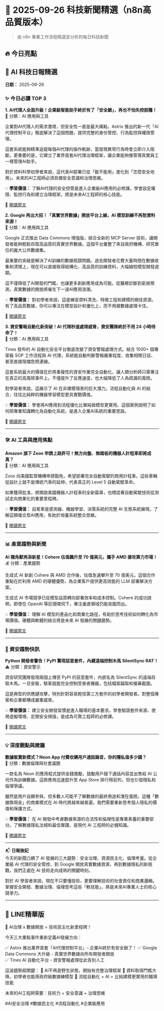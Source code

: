 # 📰 2025-09-26 科技新聞精選（n8n高品質版本）

> 由 n8n 專業工作流程精選並分析的每日科技新聞

## 🔥 今日亮點

## 🤖 AI 科技日報精選
**日期：** 2025-09-26

### ✨ 今日必讀 TOP 3

**1. AI代理人全面升級！企業級智能助手終於有了「安全鎖」，再也不怕失控脫韁！**  
🔧 分類：AI 應用與工具  

企業對AI代理人的需求激增，但安全性一直是最大痛點。Astrix 推出的新一代「AI代理控制平台」徹底解決了這個問題，提供完整的身份管控、行為監控與權限管理。

這套系統能夠精準追蹤每個AI代理的操作軌跡，當發現異常行為時會立即介入阻斷。更重要的是，它建立了業界首套AI代理治理框架，讓企業能夠像管理真實員工一樣管理AI助手。

對於資料科學初學者來說，這代表AI部署已從「能不能用」進化到「怎麼安全地用」。未來的AI工程師必須具備安全意識和治理思維。

💡 **學習價值：** 了解AI代理的安全控管是進入企業級AI應用的必修課。學會設定權限、監控行為和建立治理框架，將是未來AI工程師的核心技能。

🔗 [閱讀原文](https://thehackernews.com/2025/09/securing-agentic-era-introducing.html)

**2. Google 再出大招！「真實世界數據」開放平台上線，AI 模型訓練不再愁資料來源！**  
🔧 分類：AI 應用與工具  

Google 正式推出 Data Commons 增強版，結合全新的 MCP Server 技術，讓開發者能夠輕鬆存取高品質的真實世界數據。這個平台彙整了來自政府機構、研究單位的龐大公共數據集。

最重要的突破是解決了AI訓練的數據瓶頸問題。過去開發者花費大量時間在數據收集和清理上，現在可以直接取得結構化、高品質的訓練資料，大幅縮短模型開發週期。

這不僅降低了AI開發的門檻，也讓更多創新應用成為可能。從醫療診斷到氣候預測，真實數據的開放將催生下一波AI應用浪潮。

💡 **學習價值：** 對初學者來說，這是練習資料清洗、特徵工程和建模的絕佳資源。有了高品質數據，你可以專注在模型設計和優化上，而不用被數據處理卡住。

🔗 [閱讀原文](https://techcrunch.com/2025/09/24/google-makes-real-world-data-more-accessible-to-ai-and-training-pipelines-will-love-it/)

**3. 資安警報自動化新突破！AI 代理秒速處理威脅，資安團隊終於不用 24 小時待命了！**  
🔧 分類：AI 應用與工具  

Tines 發布的 AI 自動化安全平台徹底改變了資安警報處理方式。結合 1000+ 個專家級 SOP 工作流程與 AI 代理，系統能自動判斷警報嚴重程度、收集相關日誌、甚至直接阻擋危險連線。

這套系統最大的價值在於將重複性的資安作業完全自動化，讓人類分析師只需專注在真正的高風險事件上。不僅提升了反應速度，也大幅降低了人為疏漏的風險。

對學習者來說，這展示了 AI 在非建模場景的巨大潛力。流程自動化與 AI 的結合，往往比純粹的機器學習模型更具實戰價值。

💡 **學習價值：** 學會將AI應用到流程優化比單純做模型更實用。這個案例說明了如何把專業知識轉化為自動化系統，是進入企業AI系統的重要思路。

🔗 [閱讀原文](https://thehackernews.com/2025/09/how-to-automate-alert-triage-with-ai.html)

---

### 🛠 AI 工具與應用焦點

**Amazon 旗下 Zoox 申請上路許可！無方向盤、無踏板的機器人計程車即將成真？**  
🚗 分類：AI 應用與工具  

Zoox 向美國監管機構申請豁免，希望部署完全自動駕駛的商用計程車。這些車輛從設計上就不是傳統汽車的延伸，代表真正的 Level 5 自動駕駛革命。

如果獲得批准，將開啟美國機器人計程車的全新篇章，也標誌著自動駕駛技術從測試走向商業化的重要里程碑。

💡 **學習價值：** 自駕車是感測器、機器學習、決策系統的完整 AI 生態系統展現。了解這類複合型AI應用，有助於培養系統整合思維。

🔗 [閱讀原文](https://techcrunch.com/2025/09/24/zoox-asks-federal-regulators-for-exemption-to-launch-a-commercial-robotaxi-service/)

---

### 📊 產業趨勢與新聞

**AI 獨角獸再添新星！Cohere 估值飆升至 70 億美元，攜手 AMD 搶攻算力市場！**  
💰 分類：產業趨勢  

生成式 AI 新創 Cohere 與 AMD 合作後，估值急速攀升至 70 億美元。這個合作重點在於利用 AMD 的硬體優勢，為企業客戶提供更高效能的 LLM 部署解決方案。

生成式 AI 市場競爭已從模型品質轉向部署效率和成本控制。Cohere 的成功說明，即使在 OpenAI 等巨頭環伺下，專注垂直領域仍能突圍而出。

💡 **學習價值：** 理解 AI 模型的產品化和商業化路徑，有助於思考技術如何轉化為市場價值。硬體與軟體的結合將是未來 AI 發展的關鍵趨勢。

🔗 [閱讀原文](https://techcrunch.com/2025/09/24/cohere-hits-7b-valuation-a-month-after-its-last-raise-partners-with-amd/)

---

### 🔐 資安趨勢快訊

**Python 開發者警告！PyPI 驚現惡意套件，內藏遠端控制木馬 SilentSync RAT！**  
⚠️ 分類：資安警示  

資安研究團隊發現兩個上傳至 PyPI 的惡意套件，內嵌名為 SilentSync 的遠端存取木馬。一旦安裝，駭客就能完全控制受害者機器，包括檔案竊取和螢幕截圖。

這是典型的供應鏈攻擊，特別針對容易輕信第三方套件的初學者開發者。對整個專案和企業都構成嚴重威脅。

💡 **學習價值：** 建立安全開發習慣是進入職場的基本要求。學會驗證套件來源、使用虛擬環境、定期安全掃描，是成為可靠工程師的必修課。

🔗 [閱讀原文](https://thehackernews.com/2025/09/silentsync-rat-delivered-via-two.html)

---

### 💡 深度觀點與建議

**數據販賣新模式？Neon App 付費收購用戶通話錄音，你的隱私值多少錢？**  
🧠 分類：數據倫理與社會議題  

一款名為 Neon 的應用程式提供金錢獎勵，鼓勵用戶錄下通話內容並出售給 AI 公司作為訓練數據。這款應用迅速竄升至 App Store 排行榜前列，但也引發隱私和倫理爭議。

雖然是用戶自願參與，但多數人可能不了解數據的最終用途和潛在風險。這種「數據換現金」的商業模式在 AI 時代將越來越普遍，我們需要重新思考個人隱私的價值和保護方式。

💡 **學習價值：** 在 AI 開發中考慮數據來源的合法性和倫理性是專業素養的重要部分。了解數據隱私法規和最佳實踐，是現代 AI 工程師的必備知識。

🔗 [閱讀原文](https://techcrunch.com/2025/09/24/neon-the-no-2-social-app-on-the-apple-app-store-pays-users-to-record-their-phone-calls-and-sells-data-to-ai-firms/)

---

📬 **日報後記**  
今天的新聞凸顯了 AI 發展的三大趨勢：安全治理、資源民主化、倫理考量。從企業級 AI 代理的安全管控，到 Google 開放真實數據資源，再到數據隱私的新挑戰，我們正處在 AI 技術走向成熟的關鍵時刻。

對於 AI 學習者來說，現在不只要懂技術，更要理解技術的社會責任和商業邏輯。掌握安全開發、數據治理、倫理思考這些「軟技能」，將是未來AI專業人士的核心競爭力。

---

## 📱 LINE精華版

🚀 AI治理 x 數據開放 = 技術民主化新里程碑！

今天三大重點事件重新定義AI發展方向：

✅ Astrix 推出業界首套「AI代理控制平台」- 企業AI終於有安全鎖了！
✅ Google Data Commons 大升級 - 真實世界數據向所有開發者開放  
✅ Tines AI 自動化平台 - 資安警報處理從此告別人工

這波趨勢超關鍵：
📌 AI不再是野生狀態，開始有完整治理框架
📌 資料取得門檻大降，初學者也能用政府級數據練模型
📌 流程自動化 + AI = 比純建模更實用的職場技能

未來的AI工程師需要：技術力 + 安全意識 + 治理思維

#AI安全治理 #數據民主化 #流程自動化 #企業級應用